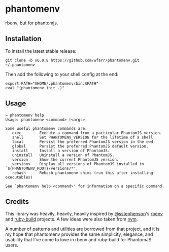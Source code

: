 # phantomenv

rbenv, but for phantomjs.

## Installation

To install the latest stable release:

```
git clone -b v0.0.8 https://github.com/wfarr/phantomenv.git ~/.phantomenv
```

Then add the following to your shell config at the end:

```
export PATH="$HOME/.phantomenv/bin:$PATH"
eval "(phantomenv init -)"
```

## Usage

```
» phantomenv help
Usage: phantomenv <command> [<args>]

Some useful phantomenv commands are:
   exec        Execute a command from a particular PhantomJS version.
   shell       Set PHANTOMENV_VERSION for the lifetime of a shell.
   local       Persist the preferred PhantomJS version in the cwd.
   global      Persist the preferred PhantomJS default version.
   install     Install a version of PhantomJS.
   uninstall   Uninstall a version of PhantomJS.
   version     Show the current PhantomJS version.
   versions    Display all versions of PhantomJS installed in `${PHANTOMENV_ROOT}/versions/*'.
   rehash      Rehash phantomenv shims (run this after installing executables)

See `phantomenv help <command>' for information on a specific command.
```

## Credits

This library was heavily, heavily, heavily inspired by
[@sstephenson](https://github.com/sstephenson)'s
[rbenv](https://github.com/sstephenson/rbenv) and
[ruby-build](https://github.com/sstephenson/ruby-build) projects.
A few ideas were also taken from [nvm](https://github.com/creationix/nvm).

A number of patterns and utilities are borrowed from that project,
and it is my hope that phantomenv provides the same simplicity,
elegance, and usability that I've come to love in rbenv and ruby-build
for PhantomJS users.
